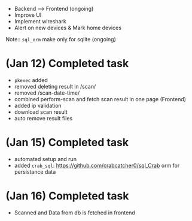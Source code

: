 * Backend --> Frontend (ongoing)
* Improve UI
* Implement wireshark
* Alert on new devices & Mark home devices

Note:: `sql_orm` make only for sqlite (ongoing)

#####
# (Jan 12) Completed task
- `pkexec` added
- removed deleting result in /scan/
- removed /scan-date-time/
- combined perform-scan and fetch scan result in one page (Frontend)
- added ip validation
- download scan result
- auto remove result files

# (Jan 15) Completed task
- automated setup and run
- added `crab_sql`: https://github.com/crabcatcher0/sql_Crab orm for persistance data

# (Jan 16) Completed task
- Scanned and Data from db is fetched in frontend
####